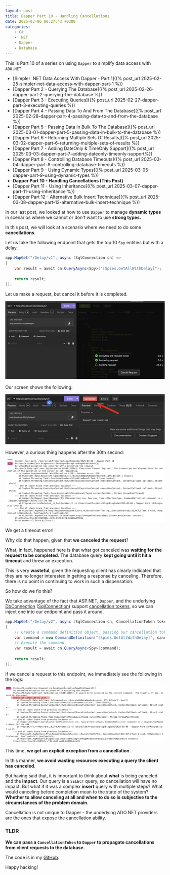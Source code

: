 ```yaml
---
layout: post
title: Dapper Part 10 - Handling Cancellations
date: 2025-03-06 00:27:43 +0300
categories:
    - C#
    - .NET
    - Dapper
    - Database
---
```


This is Part 10 of a series on using `Dapper` to simplify data access with `ADO.NET`

* [Simpler .NET Data Access With Dapper - Part 1]({% post_url 2025-02-25-simpler-net-data-access-with-dapper-part-1 %})
* [Dapper Part 2 - Querying The Database]({% post_url 2025-02-26-dapper-part-2-querying-the-database %})
* [Dapper Part 3 - Executing Queries]({% post_url 2025-02-27-dapper-part-3-executing-queries %})
* [Dapper Part 4 - Passing Data To And From The Database]({% post_url 2025-02-28-dapper-part-4-passing-data-to-and-from-the-database %})
* [Dapper Part 5 - Passing Data In Bulk To The Database]({% post_url 2025-03-01-dapper-part-5-passing-data-in-bulk-to-the-database %})
* [Dapper Part 6 - Returning Multiple Sets Of Results]({% post_url 2025-03-02-dapper-part-6-returning-multiple-sets-of-results %})
* [Dapper Part 7 - Adding DateOnly & TimeOnly Support]({% post_url 2025-03-03-dapper-part-7-adding-dateonly-timeonly-support%})
* [Dapper Part 8 - Controlling Database Timeouts]({% post_url 2025-03-04-dapper-part-8-controlling-database-timeouts %})
* [Dapper Part 9 - Using Dynamic Types]({% post_url 2025-03-05-dapper-part-9-using-dynamic-types %})
* **Dapper Part 10 - Handling Cancellations (This Post)**
* [Dapper Part 11 - Using Inheritance]({% post_url 2025-03-07-dapper-part-11-using-inheritance %})
* [Dapper Part 12 - Alternative Bulk Insert Technique]({% post_url 2025-03-08-dapper-part-12-alternative-bulk-insert-technique %})

In our last post, we looked at how to use `Dapper` to manage **dynamic types** in scenarios where we cannot or don't want to use **strong types.**

In this post, we will look at a scenario where we need to do some **cancellations**.

Let us take the following endpoint that gets the top 10 `Spy` entities but with a delay.

```c#
app.MapGet("/Delay/v1", async (SqlConnection cn) =>
{
    var result = await cn.QueryAsync<Spy>("[Spies.GetAllWithDelay]");

    return result;
});
```

Let us make a request, but cancel it before it is completed.

![CancelRequest](../images/2025/03/CancelRequest.png)

Our screen shows the following:

![CancelledUI](../images/2025/03/CancelledUI.png)

However, a curious thing happens after the 30th second:

![TimoutError](../images/2025/03/TimoutError.png)

We get a timeout error!

Why did that happen, given that **we canceled the request**?

What, in fact, happened here is that what got canceled was **waiting for the request to be completed**. The database query **kept going until it hit a timeout** and threw an exception.

This is very **wasteful**, given the requesting client has clearly indicated that they are no longer interested in getting a response by canceling. Therefore, there is no point in continuing to work in such a dispensation.

So how do we fix this?

We take advantage of the fact that ASP.NET, `Dapper`, and the underlying [DbConnection](https://learn.microsoft.com/en-us/dotnet/api/system.data.common.dbconnection?view=net-9.0) ([SqlConnection](https://learn.microsoft.com/en-us/dotnet/api/microsoft.data.sqlclient.sqlconnection?view=sqlclient-dotnet-standard-5.2)) support [cancellation tokens](https://learn.microsoft.com/en-us/dotnet/api/system.threading.cancellationtoken?view=net-9.0), so we can inject one into our endpoint and pass it around.

```c#
app.MapGet("/Delay/v2", async (SqlConnection cn, CancellationToken token) =>
{
    // Create a command definition object, passing our cancellation token
    var command = new CommandDefinition("[Spies.GetAllWithDelay]", cancellationToken: token);
    // Execute the command
    var result = await cn.QueryAsync<Spy>(command);

    return result;
});
```

If we cancel a request to this endpoint, we immediately see the following in the logs:

![OperationCanceled](../images/2025/03/OperationCanceled.png)

This time, **we get an explicit exception from a cancellation**.

In this manner, **we avoid wasting resources executing a query the client has canceled**.

But having said that, it is important to think about **what** is being canceled and the **impact**. Our query is a `SELECT` query, so cancellation will have no impact. But what if it was a complex **insert** query with multiple steps? What would canceling before completion mean to the state of the system? **Whether to allow canceling at all and when to do so is subjective to the circumstances of the problem domain**.

Cancellation is not unique to Dapper - the underlying ADO.NET providers are the ones that expose the cancellation ability.

### TLDR

**We can pass a `CancellationToken` to `Dapper` to propagate cancellations from client requests to the database.**

The code is in my [GitHub](https://github.com/conradakunga/BlogCode/tree/master/2025-03-06%20-%20Dapper%20Part%2010).

Happy hacking!
